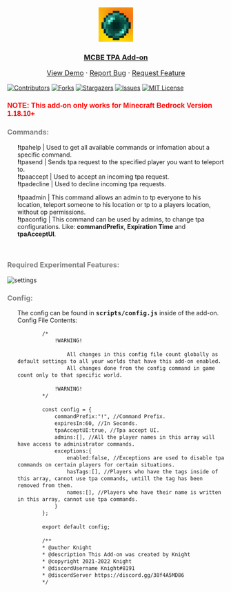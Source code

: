 ﻿<!--
This README.md template was NOT orginally created by me(ReallyFatYoshi)! This is a fork of:
https://github.com/othneildrew/Best-README-Template
-->

<!-- PROJECT LOGO -->
<br />
<p align="center">
  <a href="https://github.com/ReallyFatYoshi/MCBE-TPA-Addon">
    <img src="pack_icon.png" alt="Logo" width="80" height="80">
  </a>
  <h3 align="center"><u>MCBE TPA Add-on</u></h3>

  <p align="center" style="font-size:16px;">
    <a href="https://github.com/ReallyFatYoshi/MCBE-TPA-Addon">View Demo</a>
    ·
    <a href="https://github.com/ReallyFatYoshi/MCBE-TPA-Addon/issues">Report Bug</a>
    ·
    <a href="https://github.com/ReallyFatYoshi/MCBE-TPA-Addon/issues">Request Feature</a>
  </p>
</p>

[![Contributors][contributors-shield]][contributors-url]
[![Forks][forks-shield]][forks-url]
[![Stargazers][stars-shield]][stars-url]
[![Issues][issues-shield]][issues-url]
[![MIT License][license-shield]][license-url]

<link rel="preconnect" href="https://fonts.googleapis.com">
<link rel="preconnect" href="https://fonts.gstatic.com" crossorigin>
<link href="https://fonts.googleapis.com/css2?family=Anton&family=Shippori+Antique&display=swap" rel="stylesheet">

<h3 style="color:red;font-family: 'Anton', sans-serif; font-family: 'Shippori Antique', sans-serif;"><strong>NOTE: </strong>This add-on only works for Minecraft Bedrock Version 1.18.10+</h3>
<h3 style="font-weight:bold;color:gray;">Commands:</h3>
<ul style="list-style-type:none;">
    <li>
        <strong>!</strong>tpahelp | Used to get all available commands or infomation about a specific command.
    </li>
    <li>
        <strong>!</strong>tpasend | Sends tpa request to the specified player you want to teleport to.
    </li>
    <li>
        <strong>!</strong>tpaaccept | Used to accept an incoming tpa request.
    </li>
    <li>
        <strong>!</strong>tpadecline | Used to decline incoming tpa requests.
    </li>
</ul>
<ul style="list-style-type:none;">
    <li>
        <strong>!</strong>tpaadmin | This command allows an admin to tp everyone to his location, teleport someone to his location or tp to a players location, without op permissions.
    </li>
    <li>
        <strong>!</strong>tpaconfig | This command can be used by admins, to change tpa configurations. Like: <strong>commandPrefix</strong>, <strong>Expiration Time</strong> and <strong>tpaAcceptUI</strong>.
    </li>
</ul>
<br />

<h3 style="font-weight:bold;color:gray;">Required Experimental Features:</h3>

![settings]

[settings]:https://cdn.discordapp.com/attachments/817055784273575966/930944353310998590/unknown.png


<h3 style="font-weight:bold;color:gray;">Config:</h3>
<ul style="list-style-type:none;">
    <li>
        The config can be found in <kbd><strong>scripts/config.js</strong></kbd> inside of the add-on.
        <alt>Config File Contents:</alt>

            /* 
                !WARNING!

                    All changes in this config file count globally as default settings to all your worlds that have this add-on enabled. 
                    All changes done from the config command in game count only to that specific world.
                
                !WARNING!
            */

            const config = {
                commandPrefix:"!", //Command Prefix.
                expiresIn:60, //In Seconds. 
                tpaAcceptUI:true, //Tpa accept UI.
                admins:[], //All the player names in this array will have access to administrator commands.
                exceptions:{
                    enabled:false, //Exceptions are used to disable tpa commands on certain players for certain situations. 
                    hasTags:[], //Players who have the tags inside of this array, cannot use tpa commands, untill the tag has been removed from them.
                    names:[], //Players who have their name is written in this array, cannot use tpa commands.
                }
            };
  
            export default config;

            /**
            * @author Knight
            * @description This Add-on was created by Knight
            * @copyright 2021-2022 Knight
            * @discordUsername Knight#8191
            * @discordServer https://discord.gg/38f4A5MD86
            */

</ul>

<!--Icons-->
[contributors-shield]: https://img.shields.io/github/contributors/ReallyFatYoshi/MCBE-TPA-Addon.svg?style=for-the-badge
[contributors-url]: https://github.com/ReallyFatYoshi/MCBE-TPA-Addon/graphs/contributors
[forks-shield]: https://img.shields.io/github/forks/ReallyFatYoshi/MCBE-TPA-Addon.svg?style=for-the-badge
[forks-url]: https://github.com/ReallyFatYoshi/MCBE-TPA-Addon/network/members
[stars-shield]: https://img.shields.io/github/stars/ReallyFatYoshi/MCBE-TPA-Addon.svg?style=for-the-badge
[stars-url]: https://github.com/ReallyFatYoshi/MCBE-TPA-Addon/stargazers
[issues-shield]: https://img.shields.io/github/issues/ReallyFatYoshi/MCBE-TPA-Addon.svg?style=for-the-badge
[issues-url]: https://github.com/ReallyFatYoshi/MCBE-TPA-Addon/issues
[license-shield]: https://img.shields.io/github/license/ReallyFatYoshi/MCBE-TPA-Addon.svg?style=for-the-badge
[license-url]: https://github.com/ReallyFatYoshi/MCBE-TPA-Addon/blob/main/LICENSE

